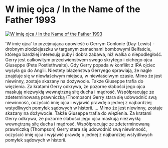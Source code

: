 W imię ojca / In the Name of the Father 1993 
=============
[![W imię ojca / In the Name of the Father 1993 ](http://vidos.pl/images/player.gif)](http://vidos.pl/w-imie-ojca-in-the-name-of-the-father-1993)

 'W imię ojca' to przejmująca opowieść o Gerrym Conlonie (Day-Lewis) - drobnym złodziejaszku w targanym zamachami bombowymi Belfaście, którego bardziej interesują puby i dobra zabawa, niż walka o niepodległość. Gerry jest całkowitym przeciwieństwem swego skrytego i cichego ojca Giuseppe (Pete Postlethwaite). Gdy Gerry popada w konflikt z IRA ojciec wysyła go do Anglii. Niestety błazeństwa Gerryego sprawiają, że nagle znajduje się w niewłaściwym miejscu, w niewłaściwym czasie. Mimo że jest niewinny, zostaje skazany na dożywocie. Także Giuseppe trafia do więzienia. Za kratami Gerry odkrywa, że pozorne słabości jego ojca maskują niezwykłą wewnętrzną siłę ducha i mądrość. Współpracując ze zdeterminowaną prawniczką (Thompson) Gerry stara się udowodnić swą niewinność, oczyścić imię ojca i wyjawić prawdę o jednej z najbardziej wstydliwych pomyłek sądowych w historii.  ... Mimo że jest niewinny, zostaje skazany na dożywocie. Także Giuseppe trafia do więzienia. Za kratami Gerry odkrywa, że pozorne słabości jego ojca maskują niezwykłą wewnętrzną siłę ducha i mądrość. Współpracując ze zdeterminowaną prawniczką (Thompson) Gerry stara się udowodnić swą niewinność, oczyścić imię ojca i wyjawić prawdę o jednej z najbardziej wstydliwych pomyłek sądowych w historii.
